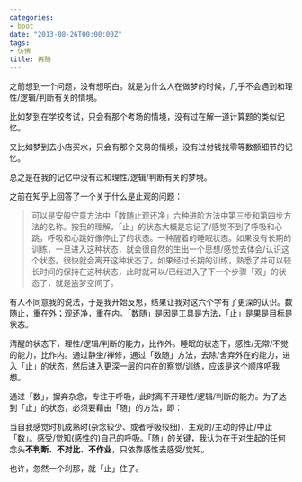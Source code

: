 ```yaml
---
categories:
- boot
date: "2013-08-26T00:00:00Z"
tags:
- 仿佛
title: 再随
---
```


之前想到一个问题，没有想明白。就是为什么人在做梦的时候，几乎不会遇到和理性/逻辑/判断有关的情境。

比如梦到在学校考试，只会有那个考场的情境，没有过在解一道计算题的类似记忆。

又比如梦到去小店买水，只会有那个交易的情境，没有过付钱找零等数额细节的记忆。

总之是在我的记忆中没有过和理性/逻辑/判断有关的梦境。

之前在知乎上回答了一个关于什么是止观的问题：

> 可以是安般守意方法中「数随止观还净」六种进阶方法中第三步和第四步方法的名称。按我的理解，「止」的状态大概是忘记了/感觉不到了呼吸和心跳，呼吸和心跳好像停止了的状态。一种醒着的睡眠状态。如果没有长期的训练，一旦进入这种状态，就会很自然的生出一个思想/感觉去体会/认识这个状态。很快就会离开这种状态了。如果经过长期的训练，熟悉了并可以较长时间的保持在这种状态，此时就可以/已经进入了下一个步骤「观」的状态了，就是盗梦空间了。

有人不同意我的说法，于是我开始反思，结果让我对这六个字有了更深的认识。数随止，重在外；观还净，重在内。「数随」是因是工具是方法，「止」是果是目标是状态。

清醒的状态下，理性/逻辑/判断的能力，比作外。睡眠的状态下，感性/无常/不觉的能力，比作内。通过静坐/禅修，通过「数随」方法，去除/舍弃外在的能力，进入「止」的状态，然后进入更深一层的内在的察觉/训练，应该是这个顺序吧我想。

通过「数」，摒弃杂念，专注于呼吸，此时离不开理性/逻辑/判断的能力。为了达到「止」的状态，必须要藉由「随」的方法，即：

当自我感觉时机成熟时(杂念较少、或者呼吸较细)，主观的/主动的停止/中止「数」。感受/觉知(感性的)自己的呼吸。「随」的关键，我认为在于对生起的任何念头**不判断**、**不对比**、**不作业**，只依靠感性去感受/觉知。

也许，忽然一个刹那，就「止」住了。
